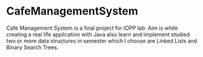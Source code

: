 # CafeManagementSystem
Cafe Management System is a final project for IOPP lab. 
Aim is while creating a real life application with Java also learn and implement studied two or more data structures in semester which I choose are Linked Lists and Binary Search Trees.
